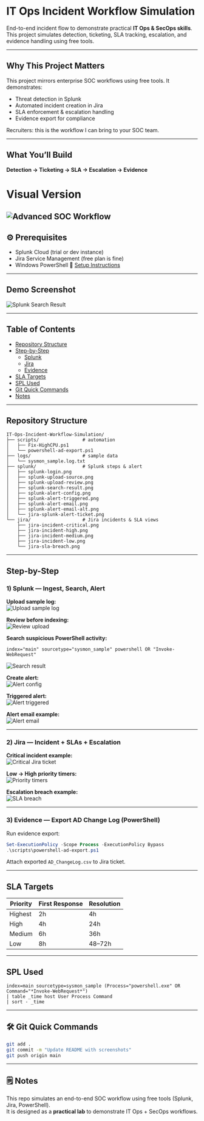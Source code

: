 
#  IT Ops Incident Workflow Simulation  

End-to-end incident flow to demonstrate practical **IT Ops & SecOps skills**.  
This project simulates detection, ticketing, SLA tracking, escalation, and evidence handling using free tools.  

---
##  Why This Project Matters
This project mirrors enterprise SOC workflows using free tools.
It demonstrates:
- Threat detection in Splunk
- Automated incident creation in Jira
- SLA enforcement & escalation handling
- Evidence export for compliance

Recruiters: this is the workflow I can bring to your SOC team.  

---

##  What You’ll Build  
**Detection → Ticketing → SLA → Escalation → Evidence**  

# Visual Version
![Advanced SOC Workflow](docs/workflow.png)
---

## ⚙ Prerequisites  
- Splunk Cloud (trial or dev instance)  
- Jira Service Management (free plan is fine)  
- Windows PowerShell
  📖 [Setup Instructions](docs/setup.md)


---

##  Demo Screenshot  
![Splunk Search Result](splunk/splunk-search-result.png)  

---

##  Table of Contents  
- [Repository Structure](#-repository-structure)  
- [Step-by-Step](#-step-by-step)  
  - [Splunk](#1-splunk--ingest-search-alert)  
  - [Jira](#2-jira--incident--slas--escalation)  
  - [Evidence](#3-evidence--export-ad-change-log-powershell)  
- [SLA Targets](#-sla-targets)  
- [SPL Used](#-spl-used)  
- [Git Quick Commands](#-git-quick-commands)  
- [Notes](#-notes)  

---

##  Repository Structure  
```text
IT-Ops-Incident-Workflow-Simulation/
├── scripts/                # automation
│   ├── Fix-HighCPU.ps1
│   └── powershell-ad-export.ps1
├── logs/                   # sample data
│   └── sysmon_sample.log.txt
├── splunk/                 # Splunk steps & alert
│   ├── splunk-login.png
│   ├── splunk-upload-source.png
│   ├── splunk-upload-review.png
│   ├── splunk-search-result.png
│   ├── splunk-alert-config.png
│   ├── splunk-alert-triggered.png
│   ├── splunk-alert-email.png
│   ├── splunk-alert-email-alt.png
│   └── jira-splunk-alert-ticket.png
└── jira/                   # Jira incidents & SLA views
    ├── jira-incident-critical.png
    ├── jira-incident-high.png
    ├── jira-incident-medium.png
    ├── jira-incident-low.png
    └── jira-sla-breach.png
```

---

##  Step-by-Step  

### 1) Splunk — Ingest, Search, Alert  
**Upload sample log:**  
![Upload sample log](splunk/splunk-upload-source.png)  

**Review before indexing:**  
![Review upload](splunk/splunk-upload-review.png)  

**Search suspicious PowerShell activity:**  
```spl
index="main" sourcetype="sysmon_sample" powershell OR "Invoke-WebRequest"
```  
![Search result](splunk/splunk-search-result.png)  

**Create alert:**  
![Alert config](splunk/splunk-alert-config.png)  

**Triggered alert:**  
![Alert triggered](splunk/splunk-alert-triggered.png)  

**Alert email example:**  
![Alert email](splunk/splunk-alert-email.png)  

---

### 2) Jira — Incident + SLAs + Escalation  
**Critical incident example:**  
![Critical Jira ticket](jira/jira-incident-critical.png)  

**Low → High priority timers:**  
![Priority timers](jira/jira-incident-high.png)  

**Escalation breach example:**  
![SLA breach](jira/jira-sla-breach.png)  

---

### 3) Evidence — Export AD Change Log (PowerShell)  
Run evidence export:  
```powershell
Set-ExecutionPolicy -Scope Process -ExecutionPolicy Bypass
.\scripts\powershell-ad-export.ps1
```  

Attach exported `AD_ChangeLog.csv` to Jira ticket.  

---

##  SLA Targets  
| Priority | First Response | Resolution |  
|----------|----------------|------------|  
| Highest  | 2h             | 4h         |  
| High     | 4h             | 24h        |  
| Medium   | 6h             | 36h        |  
| Low      | 8h             | 48–72h     |  

---

##  SPL Used  
```spl
index=main sourcetype=sysmon_sample (Process="powershell.exe" OR Command="*Invoke-WebRequest*")
| table _time host User Process Command
| sort - _time
```  

---

## 🛠 Git Quick Commands  
```bash
git add .
git commit -m "Update README with screenshots"
git push origin main
```  

---

## 🗒️ Notes  
This repo simulates an end-to-end SOC workflow using free tools (Splunk, Jira, PowerShell).  
It is designed as a **practical lab** to demonstrate IT Ops + SecOps workflows.  
